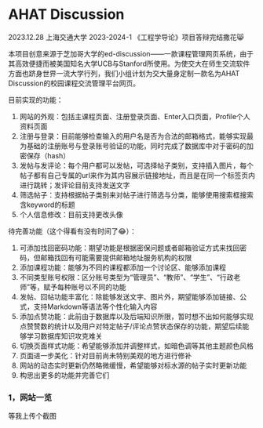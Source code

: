 # AHAT Discussion

2023.12.28 上海交通大学 2023-2024-1 《工程学导论》项目答辩完结撒花😸

本项目创意来源于芝加哥大学的ed-discussion——一款课程管理网页系统，由于其高效便捷而被美国知名大学UCB与Stanford所使用。为使交大在师生交流软件方面也跻身世界一流大学行列，我们小组计划为交大量身定制一款名为AHAT Discussion的校园课程交流管理平台网页。

目前实现的功能：  
1) 网站的外观：包括主课程页面、注册登录页面、Enter入口页面，Profile个人资料页面
2) 注册与登录：目前能够检查输入的用户名是否为合法的邮箱格式，能够实现最为基础的注册账号与登录账号验证的功能，同时完成了数据库中对于密码的加密保存（hash）
3) 发帖与发评论：每个用户都可以发帖，可选择帖子类别，支持插入图片，每个帖子都有自己专属的url来作为其内容展示链接地址，而且是在同一个标签页内进行跳转；发评论目前支持发送文字
4) 筛选帖子：支持根据帖子类别来对帖子进行筛选与分类，能够使用搜索框搜索含keyword的标题
5) 个人信息修改：目前支持更改头像

待完善功能（这个得看有没有时间了😂）：
1) 可添加找回密码功能：期望功能是根据密保问题或者邮箱验证方式来找回密码，但邮箱找回有可能需要提供邮箱地址服务机构的权限
2) 添加课程功能：能够为不同的课程都添加一个讨论区、能够添加课程
3) 不同类型账号权限：区分账号类型为“管理员”、“教师”、“学生”、“行政老师”等，赋予每种账号以不同的功能
4) 发帖、回帖功能丰富化：除能够发送文字、图片外，期望能够添加链接、公式，支持Markdown等语法等个性化输入内容
5) 添加点赞功能：此前由于数据库以及后端知识所限，暂时想不出如何能够实现点赞赞数的统计以及用户对特定帖子/评论点赞状态保存的功能，期望后续能够学习数据库知识攻克难关
6) 切换页面样式功能：希望能够添加并调整样式，如暗色调等其他主题颜色风格
7) 页面进一步美化：针对目前尚未特别美观的地方进行修补
8) 网站的动态实时更新仍然略微缓慢，希望能够对标水源的帖子实时更新功能
9) 构思出更多的功能并完善它们

### 1，网站一览
等我上传个截图
